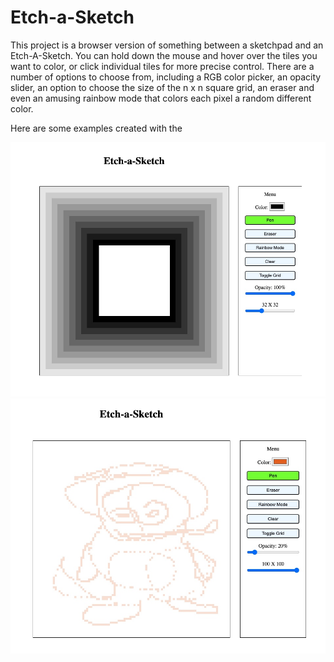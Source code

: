 # Etch-a-Sketch

This project is a browser version of something between a sketchpad and an Etch-A-Sketch. You can hold down the mouse and hover over the tiles you want to color, or click individual tiles for more precise control. There are a number of options to choose from, including a RGB color picker, an opacity slider, an option to choose the size of the n x n square grid, an eraser and even an amusing rainbow mode that colors each pixel a random different color.

Here are some examples created with the 

![Example 01](./images/example-01.jpeg)
![Example 02](./images/example-02.jpeg)